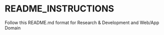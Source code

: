# README_INSTRUCTIONS
Follow this README.md format for Research &amp; Development and Web/App Domain
